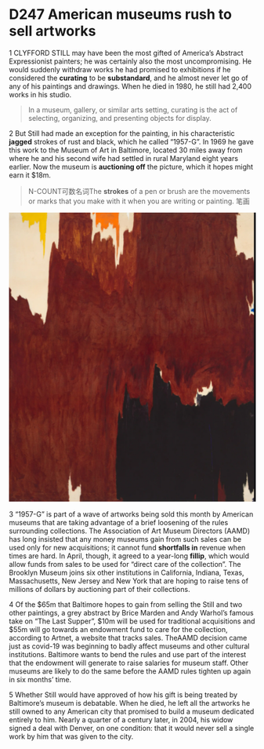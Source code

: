 # D247 American museums rush to sell artworks
1 CLYFFORD STILL may have been the most gifted of America’s Abstract Expressionist painters; he was certainly also the most uncompromising. He would suddenly withdraw works he had promised to exhibitions if he considered the **curating** to be **substandard**, and he almost never let go of any of his paintings and drawings. When he died in 1980, he still had 2,400 works in his studio.

> In a museum, gallery, or similar arts setting, curating is the act of selecting, organizing, and presenting objects for display.
>

2 But Still had made an exception for the painting, in his characteristic **jagged** strokes of rust and black, which he called “1957-G”. In 1969 he gave this work to the Museum of Art in Baltimore, located 30 miles away from where he and his second wife had settled in rural Maryland eight years earlier. Now the museum is **auctioning off** the picture, which it hopes might earn it $18m.

> N-COUNT可数名词The **strokes** of a pen or brush are the movements or marks that you make with it when you are writing or painting. 笔画
>

![](./img/boxcncNy9KkrmPJoeVBkFcA0uXe.png)

3 “1957-G” is part of a wave of artworks being sold this month by American museums that are taking advantage of a brief loosening of the rules surrounding collections. The Association of Art Museum Directors (AAMD) has long insisted that any money museums gain from such sales can be used only for new acquisitions; it cannot fund **shortfalls in** revenue when times are hard. In April, though, it agreed to a year-long **fillip**, which would allow funds from sales to be used for “direct care of the collection”. The Brooklyn Museum joins six other institutions in California, Indiana, Texas, Massachusetts, New Jersey and New York that are hoping to raise tens of millions of dollars by auctioning part of their collections.

4 Of the $65m that Baltimore hopes to gain from selling the Still and two other paintings, a grey abstract by Brice Marden and Andy Warhol’s famous take on “The Last Supper”, $10m will be used for traditional acquisitions and $55m will go towards an endowment fund to care for the collection, according to Artnet, a website that tracks sales. TheAAMD decision came just as covid-19 was beginning to badly affect museums and other cultural institutions. Baltimore wants to bend the rules and use part of the interest that the endowment will generate to raise salaries for museum staff. Other museums are likely to do the same before the AAMD rules tighten up again in six months’ time.

5 Whether Still would have approved of how his gift is being treated by Baltimore’s museum is debatable. When he died, he left all the artworks he still owned to any American city that promised to build a museum dedicated entirely to him. Nearly a quarter of a century later, in 2004, his widow signed a deal with Denver, on one condition: that it would never sell a single work by him that was given to the city.

